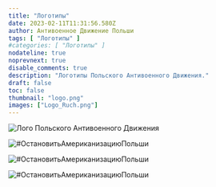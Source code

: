 ```yaml
---
title: "Логотипы"
date: 2023-02-11T11:31:56.580Z
author: Антивоенное Движение Польши
tags: [ "Логотипы" ]
#categories: [ "Логотипы" ]
nodateline: true
noprevnext: true
disable_comments: true
description: "Логотипы Польского Антивоенного Движения."
draft: false
toc: false
thumbnail: "logo.png"
images: ["Logo_Ruch.png"]
---
```


![Лого Польского Антивоенного Движения](/PRA.jpeg)

![#ОстановитьАмериканизациюПольши](/SAP-1.jpeg)

![#ОстановитьАмериканизациюПольши](/SAP2.jpeg)

![#ОстановитьАмериканизациюПольши](/SAP3.jpeg)
